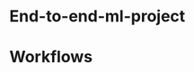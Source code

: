 # End-to-end-ml-project
<!-- template.py is used to create folder stracture automatically-->
<!-- setup.py is used to create path for local packes-->
<!-- requirement.txt is a file that holds required libraries in the project-->
<!-- -e . used to inclued path created by setup.py>
<!-- Expriement.ipynb used to expermient the dataset on jupyter notebook-->

# Workflows
